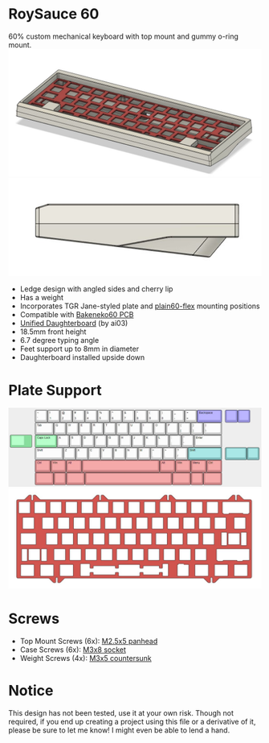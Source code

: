 # RoySauce 60
60% custom mechanical keyboard with top mount and gummy o-ring mount.
![alt text](https://raw.githubusercontent.com/Royster0/RoySauce-60/main/image/top.jpg)
![alt text](https://raw.githubusercontent.com/Royster0/RoySauce-60/main/image/side.jpg)

- Ledge design with angled sides and cherry lip
- Has a weight
- Incorporates TGR Jane-styled plate and [plain60-flex](https://github.com/evyd13/plain60-flex-edition) mounting positions
- Compatible with [Bakeneko60 PCB](https://cannonkeys.com/products/bakeneko65-extra-pcbs)
- [Unified Daughterboard](https://github.com/Unified-Daughterboard/Unified-Daughterboard) (by ai03)
- 18.5mm front height
- 6.7 degree typing angle
- Feet support up to 8mm in diameter
- Daughterboard installed upside down

# Plate Support
![alt text](https://raw.githubusercontent.com/Royster0/RoySauce-60/main/image/plate%20support.jpg)
![alt text](https://raw.githubusercontent.com/Royster0/RoySauce-60/main/image/plate.jpg)

# Screws
- Top Mount Screws (6x): [M2.5x5 panhead](https://www.mcmaster.com/92095A457/)
- Case Screws (6x): [M3x8 socket](https://www.mcmaster.com/90751A111/)
- Weight Screws (4x): [M3x5 countersunk](https://www.mcmaster.com/92125A125/)

# Notice
This design has not been tested, use it at your own risk.
Though not required, if you end up creating a project using this file or a derivative of it, please be sure to let me know! I might even be able to lend a hand.
